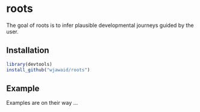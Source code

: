 # roots

The goal of roots is to infer plausible developmental journeys guided by the user.

## Installation

``` R
library(devtools)
install_github("wjawaid/roots")
```

## Example

Examples are on their way ...

